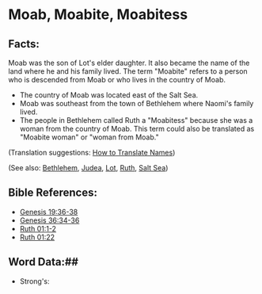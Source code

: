 # Moab, Moabite, Moabitess #

## Facts: ##

Moab was the son of Lot's elder daughter. It also became the name of the land where he and his family lived. The term "Moabite" refers to a person who is descended from Moab or who lives in the country of Moab.

* The country of Moab was located east of the Salt Sea.
* Moab was southeast from the town of Bethlehem where Naomi's family lived.
* The people in Bethlehem called Ruth a "Moabitess" because she was a woman from the country of Moab. This term could also be translated as "Moabite woman" or "woman from Moab."

(Translation suggestions: [How to Translate Names](rc://en/ta/man/translate/translate-names))

(See also: [Bethlehem](../other/bethlehem.md), [Judea](../other/judea.md), [Lot](../other/lot.md), [Ruth](../other/ruth.md), [Salt Sea](../other/saltsea.md))

## Bible References: ##

* [Genesis 19:36-38](rc://en/tn/help/gen/19/36)
* [Genesis 36:34-36](rc://en/tn/help/gen/36/34)
* [Ruth 01:1-2](rc://en/tn/help/rut/01/01)
* [Ruth 01:22](rc://en/tn/help/rut/01/22)

## Word Data:##

* Strong's: 

